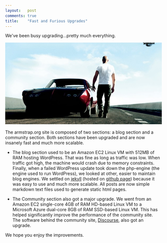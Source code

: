```yaml
---
layout:   post
comments: true
title:    "Fast and Furious Upgrades"
---
```


We've been busy upgrading...pretty much everything.

![Fast and Furious Upgrades](/images/posts/2014/11/fast_and_furious_6.jpg)

The armstrap.org site is composed of two sections: a blog section and a community section.  Both sections have been upgraded and are now insanely fast and much more scalable.

* The blog section used to be an Amazon EC2 Linux VM with 512MB of RAM hosting WordPress.  That was fine as long as traffic was low.  When traffic got high, the machine would crash due to memory constraints.  Finally, when a failed WordPress update took down the php-engine (the engine used to run WordPress), we looked at other, easier to maintain blog engines.  We settled on [jekyll][1] (hosted on [github page][2]) because it was easy to use and much more scalable.  All posts are now simple markdown text files used to generate static html pages.

* The Community section also got a major upgrade.  We went from an Amazon EC2 single-core 4GB of RAM HD-based Linux VM to a Microsoft Azure dual-core 8GB of RAM SSD-based Linux VM.  This has helped significantly improve the performance of the community site.  The software behind the community site, [Discourse][3], also got an upgrade.

We hope you enjoy the improvements.

[1]: http://jekyllrb.com
[2]: http://jekyllrb.com/docs/github-pages/
[3]: http://www.discourse.org
